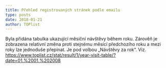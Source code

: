 ```yaml
---
title: Přehled registrovaných stránek podle emailu
type: posts
date: 2018-01-21
author: TOPlist
---
```

Byla přidána tabulka ukazující měsíční návštěvy během roku. Zárověň je zobrazena relativní změna proti stejnému měsící předchozího roku a mezi roky lze jednoduše přepínat. Je pod volbou „Návštěvy za rok“. Viz. https://www.toplist.cz/stat/result/1/year-visit-table/?date=01.%2001.%202008
